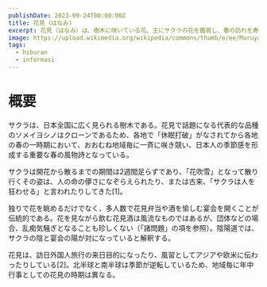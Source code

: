```yaml
---
publishDate: 2023-09-24T00:00:00Z
title: 花見（はなみ)
excerpt: 花見（はなみ）は、樹木に咲いている花、主にサクラの花を鑑賞し、春の訪れを寿ぐ日本古来の風習である。副称は観桜（かんおう）である。
image: https://upload.wikimedia.org/wikipedia/commons/thumb/e/ee/Maruyama_Koen_hanami.jpg/800px-Maruyama_Koen_hanami.jpg
tags:
  - hiburan
  - informasi
---
```


# 概要

サクラは、日本全国に広く見られる樹木である。花見で話題になる代表的な品種のソメイヨシノはクローンであるため、各地で「休眠打破」がなされてから各地の春の一時期において、おおむね地域毎に一斉に咲き競い、日本人の季節感を形成する重要な春の風物詩となっている。

サクラは開花から散るまでの期間は2週間足らずであり、「花吹雪」となって散り行くその姿は、人の命の儚さになぞらえられたり、または古来、「サクラは人を狂わせる」と言われたりしてきた[1]。

独りで花を眺めるだけでなく、多人数で花見弁当や酒を愉しむ宴会を開くことが伝統的である。花を見ながら飲む花見酒は風流なものではあるが、団体などの場合、乱痴気騒ぎとなることも珍しくない（「諸問題」の項を参照）。陰陽道では、サクラの陰と宴会の陽が対になっていると解釈する。

花見は、訪日外国人旅行の来日目的になったり、風習としてアジアや欧米に伝わったりしている[2]。北半球と南半球は季節が逆転しているため、地域毎に年中行事としての花見の時期は異なる。
